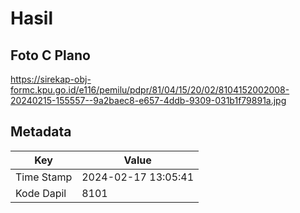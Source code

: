 # Hasil

## Foto C Plano

https://sirekap-obj-formc.kpu.go.id/e116/pemilu/pdpr/81/04/15/20/02/8104152002008-20240215-155557--9a2baec8-e657-4ddb-9309-031b1f79891a.jpg


## Metadata

| Key        | Value               |
| ---------- | ------------------- |
| Time Stamp | 2024-02-17 13:05:41 |
| Kode Dapil | 8101                |



